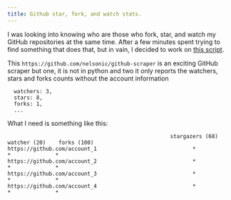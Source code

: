 ```yaml
---
title: Github star, fork, and watch stats. 
---
```


I was looking into knowing who are those who fork, star, and watch my GitHub repositories at the same time. After a few minutes 
spent trying to find something that does that, but in vain, I decided to work on [this script](https://github.com/dragona/github-stat).


This ```https://github.com/nelsonic/github-scraper``` is an exciting GitHub scraper but one, it is not in python and two it only reports the watchers, stars and forks counts
without the account information 
```
  watchers: 3,
  stars: 8,
  forks: 1,
  ...
```

What I need is something like this:

```
                                                   stargazers (68)    watcher (20)    forks (100)    
https://github.com/account_1                              *                *              *    
https://github.com/account_2                              *                *              *    
https://github.com/account_3                              *                *              *    
https://github.com/account_4                              *                *              *   
```

